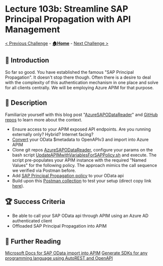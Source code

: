 # Lecture 103b: Streamline SAP Principal Propagation with API Management

[< Previous Challenge](./103a-sap-principal-propagation-basics.md) - **[🏠Home](../README.md)** - [Next Challenge >](./42-chatbot-deploy.md)

## 🔭 Introduction

So far so good. You have established the famous "SAP Principal Propagation". It doesn't stop there though. Often there is a desire to deal with the complexity of this authentication mechanism in one place and solve for all clients centrally. We will be employing Azure APIM for that purpose.

## 📖 Description

Familiarize yourself with this blog post "[AzureSAPODataReader](https://github.com/MartinPankraz/AzureSAPODataReader)" and [GitHub repos](https://blogs.sap.com/2021/08/12/.net-speaks-odata-too-how-to-implement-azure-app-service-with-sap-odata-gateway/) to learn more about the context.

- Ensure access to your APIM exposed API endpoints. Are you running externally only? Hybrid? Internet facing?
- [Convert](https://aka.ms/ODataOpenAPI) your OData $metadata to OpenAPIv3 and import into Azure APIM
- Clone git repos [AzureSAPODataReader](https://github.com/MartinPankraz/AzureSAPODataReader), configure your params on the bash script [UpdateAPIMwithVariablesForSAPPolicy.sh](https://github.com/MartinPankraz/AzureSAPODataReader/blob/master/Templates/UpdateAPIMwithVariablesForSAPPolicy.sh) and execute. The script pre-populates your APIM instance with the required "Named Values" for the following policy. The approach mimics the call sequence we verified via Postman before.
- Add [SAP Principal Propagation policy](https://github.com/Azure/api-management-policy-snippets/blob/master/examples/Request%20OAuth2%20access%20token%20from%20SAP%20using%20AAD%20JWT%20token.xml) to your OData api
- Build upon this [Postman collection](https://github.com/MartinPankraz/SAP-MSTeams-Hero/blob/main/Templates/Hitchhiker-103b.postman_collection.json) to test your setup (direct copy link [here](https://raw.githubusercontent.com/MartinPankraz/SAP-MSTeams-Hero/main/Templates/Hitchhiker-103b.postman_collection.json)).

## 🏆 Success Criteria

- Be able to call your SAP OData api through APIM using an Azure AD authenticated client
- Offloaded SAP Principal Propagation into APIM

## 📖 Further Reading

[Microsoft Docs for SAP OData import into APIM](https://docs.microsoft.com/azure/api-management/sap-api)
[Generate SDKs for any programming language using AutoREST and OpenAPI](https://github.com/Azure/autorest)
